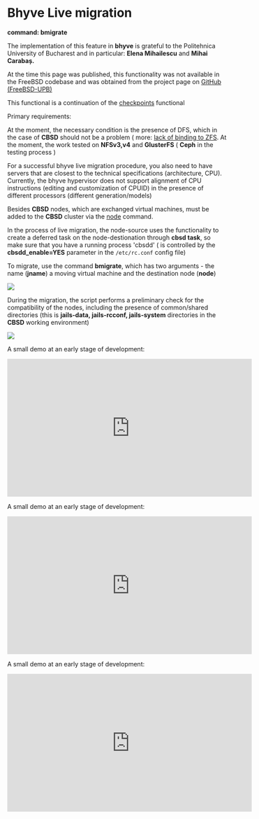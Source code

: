 # Bhyve Live migration

**command: bmigrate**

The implementation of this feature in **bhyve** is grateful to the Politehnica University of Bucharest and in particular: **Elena Mihailescu** and **Mihai Carabaș.**

At the time this page was published, this functionality was not available in the FreeBSD codebase and was obtained from the project page on [GitHub (FreeBSD-UPB)](https://github.com/FreeBSD-UPB)

This functional is a continuation of the [checkpoints](../bhyve/Checkpoints-hibernation-and-pauses.md) functional

Primary requirements:

At the moment, the necessary condition is the presence of DFS, which in the case of **CBSD** should not be a problem ( more: [lack of binding to ZFS](../filesystem/example-cbsd-dfs.md). At the moment, the work tested on **NFSv3,v4** and **GlusterFS** ( **Ceph** in the testing process )

For a successful bhyve live migration procedure, you also need to have servers that are closest to the technical specifications (architecture, CPU). Currently, the bhyve hypervisor does not support alignment of CPU instructions (editing and customization of CPUID) in the presence of different processors (different generation/models)

Besides **CBSD** nodes, which are exchanged virtual machines, must be added to the **CBSD** cluster via the [node](../jail/jail-create-via-dialog-menu.md) command.

In the process of live migration, the node-source uses the functionality to create a deferred task on the node-destionation through **cbsd task**, so make sure that you have a running process 'cbsdd' ( is controlled by the **cbsdd_enable=YES** parameter in the `/etc/rc.conf` config file)

To migrate, use the command **bmigrate**, which has two arguments - the name (**jname**) a moving virtual machine and the destination node (**node**)


![](/img/bmigration1.png)

During the migration, the script performs a preliminary check for the compatibility of the nodes, including the presence of common/shared directories (this is **jails-data, jails-rcconf, jails-system** directories in the **CBSD** working environment)

![](/img/bmigration2.png)

A small demo at an early stage of development:

<iframe width="560" height="315" src="https://www.youtube.com/embed/-IYNSBhtJqw" frameborder="0" allow="accelerometer; autoplay; encrypted-media; gyroscope; picture-in-picture" allowfullscreen></iframe>

A small demo at an early stage of development:

<iframe width="560" height="315" src="https://www.youtube.com/embed/EyEtw8vEcxE" frameborder="0" allow="accelerometer; autoplay; encrypted-media; gyroscope; picture-in-picture" allowfullscreen></iframe>

A small demo at an early stage of development:

<iframe width="560" height="315" src="https://www.youtube.com/embed/q94ZaP2Nqvo" frameborder="0" allow="accelerometer; autoplay; encrypted-media; gyroscope; picture-in-picture" allowfullscreen></iframe>
